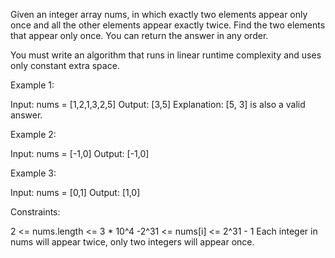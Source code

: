 Given an integer array nums, in which exactly two elements appear only once
and all the other elements appear exactly twice. Find the two elements that
appear only once. You can return the answer in any order.

You must write an algorithm that runs in linear runtime complexity and uses
only constant extra space.


Example 1:


Input: nums = [1,2,1,3,2,5]
Output: [3,5]
Explanation:  [5, 3] is also a valid answer.


Example 2:


Input: nums = [-1,0]
Output: [-1,0]


Example 3:


Input: nums = [0,1]
Output: [1,0]



Constraints:


2 <= nums.length <= 3 * 10^4
-2^31 <= nums[i] <= 2^31 - 1
Each integer in nums will appear twice, only two integers will appear once.




